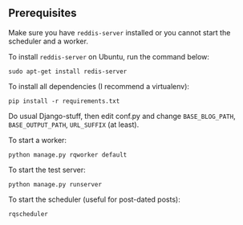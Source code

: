 Prerequisites
----
Make sure you have `reddis-server` installed or you cannot start the scheduler and a worker.

To install `reddis-server` on Ubuntu, run the command below:

```
sudo apt-get install redis-server
```


To install all dependencies (I recommend a virtualenv):

```
pip install -r requirements.txt
```

Do usual Django-stuff, then edit conf.py and change `BASE_BLOG_PATH`,
`BASE_OUTPUT_PATH`, `URL_SUFFIX` (at least).

To start a worker:

```
python manage.py rqworker default
```

To start the test server:

```
python manage.py runserver
```

To start the scheduler (useful for post-dated posts):

```
rqscheduler
```

